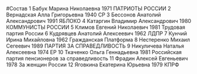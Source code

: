 #Состав
1 Бабук Марина Николаевна 1971 ПАТРИОТЫ РОССИИ
2 Вернадская Алла Григорьевна 1940 СР
3 Бессонов Анатолий Александрович 1991 ЯБЛОКО
4 Катаргин Владимир Александрович 1980 КОММУНИСТЫ РОССИИ
5 Климов Евгений Николаевич 1981 Трудовая партия России
6 Кудрявцев Анатолий Алексеевич 1962 ЛДПР
7 Кунчий Ирина Михайловна 1962 Гражданская Платформа
8 Нестеренко Михаил Сегеевич 1989 ПАРТИЯ ЗА СПРАВЕДЛИВОСТЬ
9 Никуличева Наталья Алексеевна 1974 ЕР
10 Ткаченко Ольга Геннадьевна 1981 Российская партия пенсионеров за справедливость
11 Фрадин Алексей Евгеньевич 1978 За женщин России
12 Яговкина Екатерина Юрьевна 1979 КПРФ
